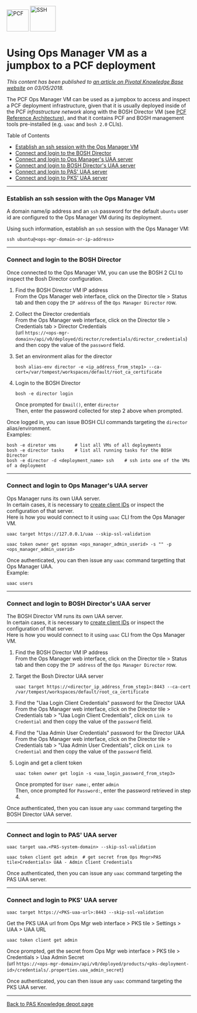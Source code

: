 <img src="https://docs.pivotal.io/images/cloud_rings.png" alt="PCF" height="60"/>&nbsp;<img src="http://icons.iconarchive.com/icons/artua/mac/256/Terminal-icon.png" alt="SSH " height="70"/>

# Using Ops Manager VM as a jumpbox to a PCF deployment

*This content has been published to [an article on Pivotal Knowledge Base website](https://discuss.pivotal.io/hc/en-us/articles/360001451554) on 03/05/2018.*

The PCF Ops Manager VM can be used as a jumpbox to access and inspect a PCF deployment infrastructure, given that it is usually deployed inside of the PCF *infrastructure network*  along with the BOSH Director VM (see [PCF Reference Architecture](https://docs.pivotal.io/pivotalcf/refarch/index.html)), and that it contains PCF and BOSH management tools pre-installed (e.g. `uaac` and `bosh 2.0` CLIs).

Table of Contents
- [Establish an ssh session with the Ops Manager VM](#establish-an-ssh-session-with-the-ops-manager-vm)
- [Connect and login to the BOSH Director](#connect-and-login-to-the-bosh-director)
- [Connect and login to Ops Manager's UAA server](#connect-and-login-to-ops-managers-uaa-server)
- [Connect and login to BOSH Director's UAA server](#connect-and-login-to-bosh-directors-uaa-server)
- [Connect and login to PAS' UAA server](#connect-and-login-to-pas-uaa-server)
- [Connect and login to PKS' UAA server](#connect-and-login-to-pks-uaa-server)

---
### Establish an ssh session with the Ops Manager VM

A domain name/ip address and an `ssh` password for the default `ubuntu` user id are configured to the Ops Manager VM during its deployment.

Using such information, establish an `ssh` session with the Ops Manager VM:  

`ssh ubuntu@<ops-mgr-domain-or-ip-address>`  


---
### Connect and login to the BOSH Director

Once connected to the Ops Manager VM, you can use the BOSH 2 CLI to inspect the Bosh Director configuration.

1) Find the BOSH Director VM IP address  
   From the Ops Manager web interface, click on the Director tile > Status tab  and then copy the `IP address` of the `Ops Manager Director` row.  

2) Collect the Director credentials  
   From the Ops Manager web interface, click on the Director tile > Credentials tab > Director Credentials  
   (url `https://<ops-mgr-domain>/api/v0/deployed/director/credentials/director_credentials`)  
   and then copy the value of the `password` field.  

3) Set an environment alias for the director  

   `bosh alias-env director -e <ip_address_from_step1> --ca-cert=/var/tempest/workspaces/default/root_ca_certificate`  

4) Login to the BOSH Director  

   `bosh -e director login`  

   Once prompted for `Email()`, enter `director`  
   Then, enter the password collected for step 2 above when prompted.  

Once logged in, you can issue BOSH CLI commands targeting the `director` alias/environment.  
Examples:  

`bosh -e diretor vms       # list all VMs of all deployments`  
`bosh -e director tasks    # list all running tasks for the BOSH Director`  
`bosh -e director -d <deployment_name> ssh    # ssh into one of the VMs of a deployment`  


---
### Connect and login to Ops Manager's UAA server

Ops Manager runs its own UAA server.  
In certain cases, it is necessary to [create client IDs](https://docs.pivotal.io/pivotalcf/2-0/customizing/opsman-users.html) or inspect the configuration of that server.  
Here is how you would connect to it using `uaac` CLI from the Ops Manager VM.

`uaac target https://127.0.0.1/uaa --skip-ssl-validation`

`uaac token owner get opsman <ops_manager_admin_userid> -s "" -p <ops_manager_admin_userid>`

Once authenticated, you can then issue any `uaac` command targetting that Ops Manager UAA.  
Example:  

`uaac users`


---
### Connect and login to BOSH Director's UAA server

The BOSH Director VM runs its own UAA server.  
In certain cases, it is necessary to [create client IDs](https://docs.pivotal.io/pivotalcf/customizing/opsmanager-create-bosh-client.html) or inspect the configuration of that server.  
Here is how you would connect to it using `uaac` CLI from the Ops Manager VM.  

1) Find the BOSH Director VM IP address  
   From the Ops Manager web interface, click on the Director tile > Status tab  and then copy the `IP address` of the `Ops Manager Director` row.  

2) Target the Bosh Director UAA server  

   `uaac target https://<director_ip_address_from_step1>:8443 --ca-cert /var/tempest/workspaces/default/root_ca_certificate`  

3) Find the "Uaa Login Client Credentials" password for the Director UAA  
   From the Ops Manager web interface, click on the Director tile > Credentials tab > "Uaa Login Client Credentials", click on `Link to Credential` and then copy the value of the `password` field.  

4) Find the "Uaa Admin User Credentials" password for the Director UAA   
   From the Ops Manager web interface, click on the Director tile > Credentials tab > "Uaa Admin User Credentials", click on `Link to Credential` and then copy the value of the `password` field.  

5) Login and get a client token  

   `uaac token owner get login -s <uaa_login_password_from_step3>`  

   Once prompted for `User name:`, enter `admin`  
   Then, once prompted for `Password:`, enter the password retrieved in step 4.  

Once authenticated, then you can issue any `uaac` command targeting the BOSH Director UAA server.  


---
### Connect and login to PAS' UAA server

`uaac target uaa.<PAS-system-domain> --skip-ssl-validation`

`uaac token client get admin  # get secret from Ops Mngr>PAS tile>Credentials> UAA - Admin Client Credentials`

Once authenticated, then you can issue any `uaac` command targeting the PAS UAA server.


---
### Connect and login to PKS' UAA server

`uaac target https://<PKS-uaa-url>:8443 --skip-ssl-validation`  

Get the PKS UAA url from Ops Mgr web interface > PKS tile > Settings > UAA > UAA URL  

`uaac token client get admin`  

Once prompted, get the secret from Ops Mgr web interface > PKS tile > Credentials > Uaa Admin Secret  
(url `https://<ops-mgr-domain>/api/v0/deployed/products/<pks-deployment-id>/credentials/.properties.uaa_admin_secret`)  

Once authenticated, you can then issue any `uaac` command targeting the PKS UAA server.  

---

[Back to PAS Knowledge depot page](.)
